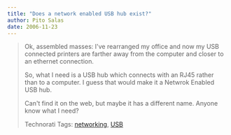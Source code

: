 ```yaml
---
title: "Does a network enabled USB hub exist?"
author: Pito Salas
date: 2006-11-23
---
```



>
> Ok, assembled masses: I've rearranged my office and now my USB connected
> printers are farther away from the computer and closer to an ethernet
> connection.
>
> So, what I need is a USB hub which connects with an RJ45 rather than to a
> computer. I guess that would make it a Netwrok Enabled USB hub.
>
> Can't find it on the web, but maybe it has a different name. Anyone know
> what I need?  
>
>
> Technorati Tags: [networking](<http://www.technorati.com/tag/networking>),
> [USB](<http://www.technorati.com/tag/USB>)


